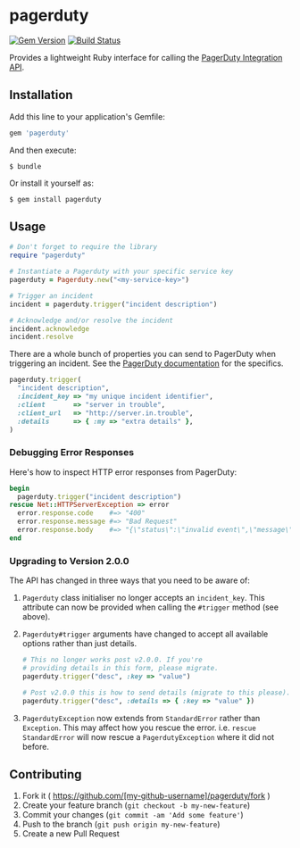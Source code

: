 # pagerduty

[![Gem Version](https://badge.fury.io/rb/pagerduty.svg)](http://badge.fury.io/rb/pagerduty)
[![Build Status](https://travis-ci.org/envato/pagerduty.svg?branch=master)](https://travis-ci.org/envato/pagerduty)

Provides a lightweight Ruby interface for calling the [PagerDuty
Integration API](http://developer.pagerduty.com/documentation/integration/events).

## Installation

Add this line to your application's Gemfile:

```ruby
gem 'pagerduty'
```

And then execute:

    $ bundle

Or install it yourself as:

    $ gem install pagerduty

## Usage

```ruby
# Don't forget to require the library
require "pagerduty"

# Instantiate a Pagerduty with your specific service key
pagerduty = Pagerduty.new("<my-service-key>")

# Trigger an incident
incident = pagerduty.trigger("incident description")

# Acknowledge and/or resolve the incident
incident.acknowledge
incident.resolve
```

There are a whole bunch of properties you can send to PagerDuty when triggering
an incident. See the [PagerDuty
documentation](http://developer.pagerduty.com/documentation/integration/events/trigger)
for the specifics.

```ruby
pagerduty.trigger(
  "incident description",
  :incident_key => "my unique incident identifier",
  :client       => "server in trouble",
  :client_url   => "http://server.in.trouble",
  :details      => { :my => "extra details" },
)
```

### Debugging Error Responses

Here's how to inspect HTTP error responses from PagerDuty:

```ruby
begin
  pagerduty.trigger("incident description")
rescue Net::HTTPServerException => error
  error.response.code    #=> "400"
  error.response.message #=> "Bad Request"
  error.response.body    #=> "{\"status\":\"invalid event\",\"message\":\"Event object is invalid\",\"errors\":[\"Service key is the wrong length (should be 32 characters)\"]}"
end
```

### Upgrading to Version 2.0.0

The API has changed in three ways that you need to be aware of:

1. `Pagerduty` class initialiser no longer accepts an `incident_key`. This
attribute can now be provided when calling the `#trigger` method (see above).

2. `Pagerduty#trigger` arguments have changed to accept all available options
rather than just details.

    ```ruby
    # This no longer works post v2.0.0. If you're
    # providing details in this form, please migrate.
    pagerduty.trigger("desc", :key => "value")

    # Post v2.0.0 this is how to send details (migrate to this please).
    pagerduty.trigger("desc", :details => { :key => "value" })
    ```

3. `PagerdutyException` now extends from `StandardError` rather than
`Exception`. This may affect how you rescue the error. i.e. `rescue
StandardError` will now rescue a `PagerdutyException` where it did not
before.

## Contributing

1. Fork it ( https://github.com/[my-github-username]/pagerduty/fork )
2. Create your feature branch (`git checkout -b my-new-feature`)
3. Commit your changes (`git commit -am 'Add some feature'`)
4. Push to the branch (`git push origin my-new-feature`)
5. Create a new Pull Request
